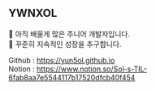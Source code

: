 ## YWNXOL
   

🐣 아직 배울게 많은 주니어 개발자입니다.  
🙌 꾸준히 지속적인 성장을 추구합니다.    
  
Github : <https://yun5ol.github.io>  
Notion : <https://www.notion.so/Sol-s-TIL-6fab8aa7e5544117b17520dfcb40f454>
